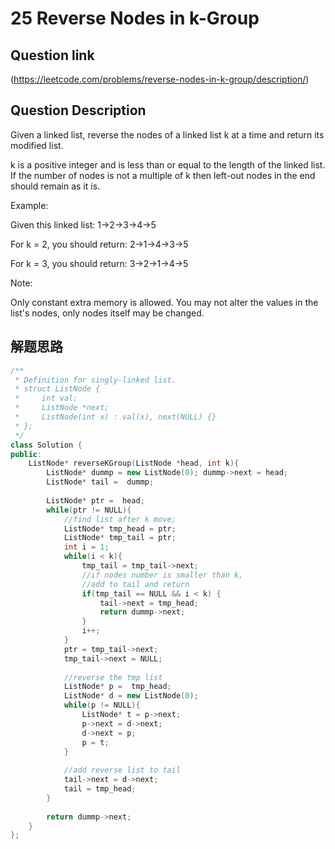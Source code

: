 # 25 Reverse Nodes in k-Group

## Question link
(https://leetcode.com/problems/reverse-nodes-in-k-group/description/)

## Question Description
Given a linked list, reverse the nodes of a linked list k at a time and return its modified list.

k is a positive integer and is less than or equal to the length of the linked list. If the number of nodes is not a multiple of k then left-out nodes in the end should remain as it is.

Example:

Given this linked list: 1->2->3->4->5

For k = 2, you should return: 2->1->4->3->5

For k = 3, you should return: 3->2->1->4->5

Note:

Only constant extra memory is allowed.
You may not alter the values in the list's nodes, only nodes itself may be changed.


## 解题思路


```c++
/**
 * Definition for singly-linked list.
 * struct ListNode {
 *     int val;
 *     ListNode *next;
 *     ListNode(int x) : val(x), next(NULL) {}
 * };
 */
class Solution {
public:
    ListNode* reverseKGroup(ListNode *head, int k){
        ListNode* dummp = new ListNode(0); dummp->next = head;
        ListNode* tail =  dummp;
        
        ListNode* ptr =  head;
        while(ptr != NULL){
            //find list after k move;
            ListNode* tmp_head = ptr;
            ListNode* tmp_tail = ptr;
            int i = 1;
            while(i < k){
                tmp_tail = tmp_tail->next;
                //if nodes number is smaller than k, 
                //add to tail and return
                if(tmp_tail == NULL && i < k) {
                    tail->next = tmp_head;
                    return dummp->next;
                }
                i++;
            }
            ptr = tmp_tail->next;
            tmp_tail->next = NULL;
            
            //reverse the tmp list
            ListNode* p =  tmp_head;
            ListNode* d = new ListNode(0);
            while(p != NULL){
                ListNode* t = p->next;
                p->next = d->next;
                d->next = p;
                p = t;
            }
            
            //add reverse list to tail
            tail->next = d->next;
            tail = tmp_head;
        }
        
        return dummp->next;
    }
};
```